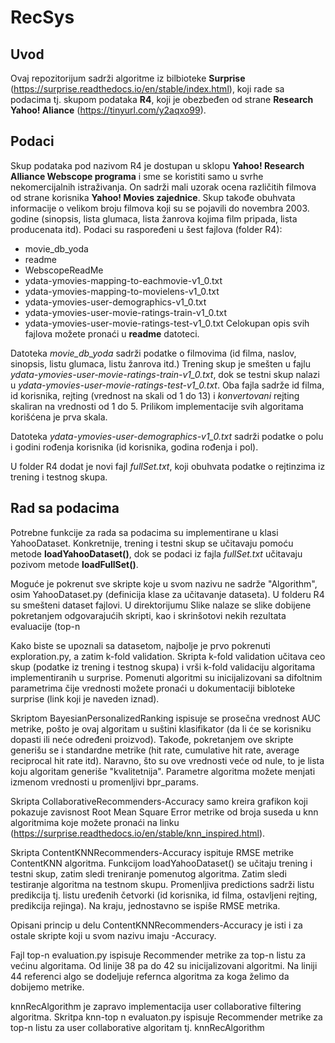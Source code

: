 # RecSys


## Uvod 
Ovaj repozitorijum sadrži algoritme iz bilbioteke **Surprise** (https://surprise.readthedocs.io/en/stable/index.html), koji rade sa podacima tj. skupom podataka **R4**, koji je obezbeđen od strane **Research Yahoo! Aliance** (https://tinyurl.com/y2aqxo99).

## Podaci 
Skup podataka pod nazivom R4 je dostupan u sklopu **Yahoo! Research Alliance Webscope  programa** i sme se koristiti samo u svrhe nekomercijalnih istraživanja.  On sadrži mali uzorak ocena različitih filmova od strane korisnika **Yahoo! Movies zajednice**. Skup takođe obuhvata informacije o velikom broju filmova koji su se pojavili do novembra 2003. godinе (sinopsis, lista glumaca, lista žanrova kojima film pripada, lista producenata itd).
Podaci su raspoređeni u šest fajlova (folder R4):
- movie_db_yoda
- readme
- WebscopeReadMe
- ydata-ymovies-mapping-to-eachmovie-v1_0.txt
- ydata-ymovies-mapping-to-movielens-v1_0.txt
- ydata-ymovies-user-demographics-v1_0.txt
- ydata-ymovies-user-movie-ratings-train-v1_0.txt
- ydata-ymovies-user-movie-ratings-test-v1_0.txt
Celokupan opis svih fajlova možete pronaći u **readme** datoteci.

Datoteka *movie_db_yoda* sadrži podatke o filmovima (id filma, naslov, sinopsis, listu glumaca, listu žanrova itd.)
Trening skup je smešten u fajlu *ydata-ymovies-user-movie-ratings-train-v1_0.txt*, dok se testni skup nalazi u *ydata-ymovies-user-movie-ratings-test-v1_0.txt*. Oba fajla sadrže id filma, id korisnika, rejting (vrednost na skali od 1 do 13) i *konvertovani* rejting  skaliran na vrednosti od 1 do 5. Prilikom implementacije svih algoritama korišćena je prva skala. 

Datoteka *ydata-ymovies-user-demographics-v1_0.txt* sadrži podatke o polu i godini rođenja korisnika (id korisnika, godina rođenja i pol).

U folder R4 dodat je novi fajl *fullSet.txt*, koji obuhvata podatke o rejtinzima iz trening i testnog skupa. 

## Rad sa podacima
Potrebne funkcije za rada sa podacima su implementirane u klasi YahooDataset. Konkretnije, trening i testni skup se učitavaju pomoću metode **loadYahooDataset()**, dok se podaci iz fajla *fullSet.txt* učitavaju pozivom metode **loadFullSet()**.

Moguće je pokrenut sve skripte koje u svom nazivu ne sadrže "Algorithm", osim YahooDataset.py (definicija klase za učitavanje dataseta). 
U folderu R4 su smešteni dataset fajlovi. U direktorijumu Slike nalaze se slike dobijene pokretanjem odgovarajućih skripti, kao i skrinšotovi nekih rezultata evaluacije (top-n 



Kako biste se upoznali sa datasetom, najbolje je prvo pokrenuti exploration.py, a zatim k-fold validation. Skripta k-fold validation učitava ceo skup (podatke iz trening i testnog skupa) i vrši k-fold validaciju algoritama implementiranih u surprise. Pomenuti algoritmi su inicijalizovani sa difoltnim parametrima čije vrednosti možete pronaći u dokumentaciji bibloteke surprise (link koji je naveden iznad).

Skriptom BayesianPersonalizedRanking ispisuje se prosečna vrednost AUC metrike, pošto je ovaj algoritam u suštini klasifikator (da li će se korisniku dopasti ili neće određeni proizvod). Takođe, pokretanjem ove skripte generišu se i standardne metrike (hit rate, cumulative hit rate, average reciprocal hit rate itd). Naravno, što su ove vrednosti veće od nule, to je lista koju algoritam generiše "kvalitetnija". Parametre algoritma možete menjati izmenom vrednosti u promenljivi bpr_params. 

Skripta CollaborativeRecommenders-Accuracy samo kreira grafikon koji pokazuje zavisnost Root Mean Square Error metrike od broja suseda u knn algoritmima koje možete pronaći na linku (https://surprise.readthedocs.io/en/stable/knn_inspired.html). 

Skripta ContentKNNRecommenders-Accuracy ispituje RMSE metrike ContentKNN algoritma. Funkcijom loadYahooDataset() se učitaju trening i testni skup, zatim sledi treniranje pomenutog algoritma. Zatim sledi testiranje algoritma na testnom skupu.
Promenljiva predictions sadrži listu predikcija tj. listu uređenih četvorki (id korisnika, id filma, ostavljeni rejting, predikcija rejinga).
Na kraju, jednostavno se ispiše RMSE metrika.

Opisani princip u delu ContentKNNRecommenders-Accuracy je isti i za ostale skripte koji u svom nazivu imaju -Accuracy.

Fajl top-n evaluation.py ispisuje Recommender metrike za top-n listu za većinu algoritama. Od linije 38 pa do 42 su inicijalizovani algoritmi. Na liniji 44 referenci algo se dodeljuje  refernca algoritma za koga želimo da dobijemo metrike.

knnRecAlgorithm je zapravo implementacija user collaborative filtering algoritma. 
Skritpa knn-top n evaluaton.py  ispisuje Recommender metrike za top-n listu za user collaborative algoritam tj. knnRecAlgorithm
